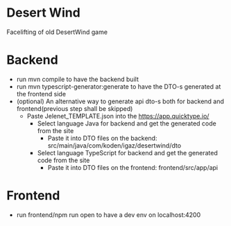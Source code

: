 # Desert Wind

Facelifting of old DesertWind game

# Backend

- run mvn compile to have the backend built
- run mvn typescript-generator:generate to have the DTO-s generated at the frontend side
- (optional) An alternative way to generate api dto-s both for backend and frontend(previous step shall be skipped)
    - Paste Jelenet_TEMPLATE.json into the https://app.quicktype.io/
        - Select language Java for backend and get the generated code from the site
            - Paste it into DTO files on the backend: src/main/java/com/koden/igaz/desertwind/dto
        - Select language TypeScript for backend and get the generated code from the site
            - Paste it into DTO files on the frontend: frontend/src/app/api

# Frontend

- run frontend/npm run open to have a dev env on localhost:4200